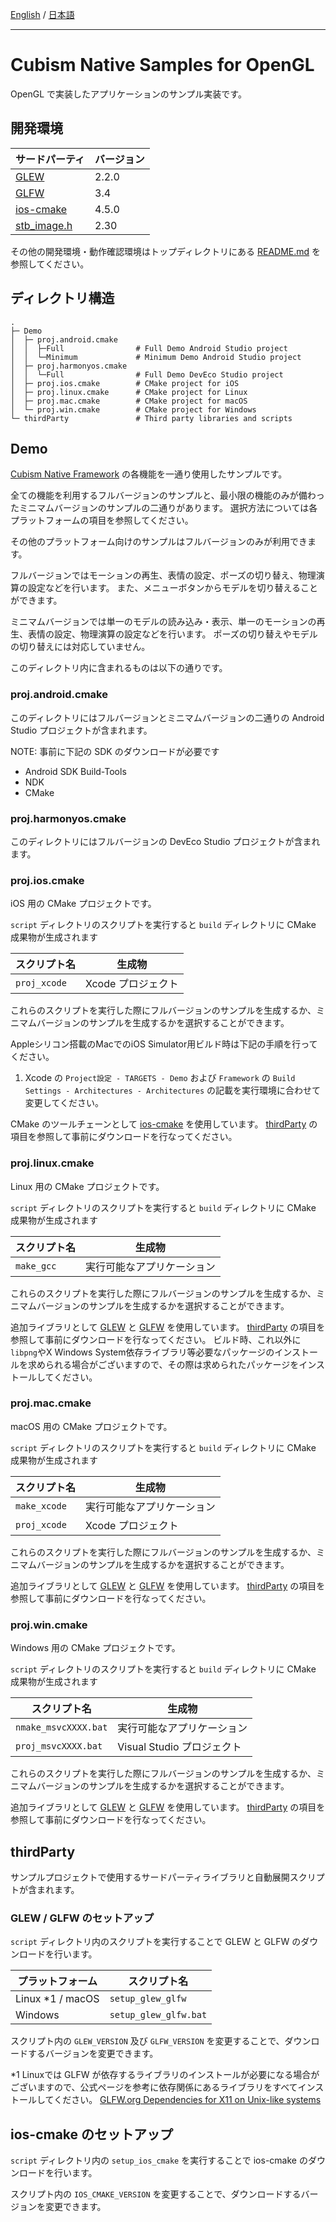 [English](README.md) / [日本語](README.ja.md)

---

# Cubism Native Samples for OpenGL

OpenGL で実装したアプリケーションのサンプル実装です。


## 開発環境

| サードパーティ | バージョン |
| --- | --- |
| [GLEW] | 2.2.0 |
| [GLFW] | 3.4 |
| [ios-cmake] | 4.5.0 |
| [stb_image.h] | 2.30 |

その他の開発環境・動作確認環境はトップディレクトリにある [README.md](/README.ja.md) を参照してください。


## ディレクトリ構造

```
.
├─ Demo
│  ├─ proj.android.cmake
│  │  ├─Full                # Full Demo Android Studio project
│  │  └─Minimum             # Minimum Demo Android Studio project
│  ├─ proj.harmonyos.cmake
│  │  └─Full                # Full Demo DevEco Studio project
│  ├─ proj.ios.cmake        # CMake project for iOS
│  ├─ proj.linux.cmake      # CMake project for Linux
│  ├─ proj.mac.cmake        # CMake project for macOS
│  └─ proj.win.cmake        # CMake project for Windows
└─ thirdParty               # Third party libraries and scripts
```


## Demo

[Cubism Native Framework] の各機能を一通り使用したサンプルです。

全ての機能を利用するフルバージョンのサンプルと、最小限の機能のみが備わったミニマムバージョンのサンプルの二通りがあります。
選択方法については各プラットフォームの項目を参照してください。

その他のプラットフォーム向けのサンプルはフルバージョンのみが利用できます。

フルバージョンではモーションの再生、表情の設定、ポーズの切り替え、物理演算の設定などを行います。
また、メニューボタンからモデルを切り替えることができます。

ミニマムバージョンでは単一のモデルの読み込み・表示、単一のモーションの再生、表情の設定、物理演算の設定などを行います。
ポーズの切り替えやモデルの切り替えには対応していません。

[Cubism Native Framework]: https://github.com/Live2D/CubismNativeFramework

このディレクトリ内に含まれるものは以下の通りです。

### proj.android.cmake

このディレクトリにはフルバージョンとミニマムバージョンの二通りの Android Studio プロジェクトが含まれます。

NOTE: 事前に下記の SDK のダウンロードが必要です

* Android SDK Build-Tools
* NDK
* CMake

### proj.harmonyos.cmake

このディレクトリにはフルバージョンの DevEco Studio プロジェクトが含まれます。

### proj.ios.cmake

iOS 用の CMake プロジェクトです。

`script` ディレクトリのスクリプトを実行すると `build` ディレクトリに CMake 成果物が生成されます

| スクリプト名 | 生成物 |
| --- | --- |
| `proj_xcode` | Xcode プロジェクト |

これらのスクリプトを実行した際にフルバージョンのサンプルを生成するか、ミニマムバージョンのサンプルを生成するかを選択することができます。

Appleシリコン搭載のMacでのiOS Simulator用ビルド時は下記の手順を行ってください。

1. Xcode の `Project設定 - TARGETS - Demo` および `Framework` の `Build Settings - Architectures - Architectures` の記載を実行環境に合わせて変更してください。


CMake のツールチェーンとして [ios-cmake] を使用しています。
[thirdParty](#thirdParty) の項目を参照して事前にダウンロードを行なってください。

[ios-cmake]: https://github.com/leetal/ios-cmake

### proj.linux.cmake

Linux 用の CMake プロジェクトです。

`script` ディレクトリのスクリプトを実行すると `build` ディレクトリに CMake 成果物が生成されます

| スクリプト名 | 生成物 |
| --- | --- |
| `make_gcc` | 実行可能なアプリケーション |

これらのスクリプトを実行した際にフルバージョンのサンプルを生成するか、ミニマムバージョンのサンプルを生成するかを選択することができます。

追加ライブラリとして [GLEW] と [GLFW] を使用しています。
[thirdParty](#thirdParty) の項目を参照して事前にダウンロードを行なってください。
ビルド時、これ以外に`libpng`やX Windows System依存ライブラリ等必要なパッケージのインストールを求められる場合がございますので、その際は求められたパッケージをインストールしてください。


### proj.mac.cmake

macOS 用の CMake プロジェクトです。

`script` ディレクトリのスクリプトを実行すると `build` ディレクトリに CMake 成果物が生成されます

| スクリプト名 | 生成物 |
| --- | --- |
| `make_xcode` | 実行可能なアプリケーション |
| `proj_xcode` | Xcode プロジェクト |

これらのスクリプトを実行した際にフルバージョンのサンプルを生成するか、ミニマムバージョンのサンプルを生成するかを選択することができます。

追加ライブラリとして [GLEW] と [GLFW] を使用しています。
[thirdParty](#thirdParty) の項目を参照して事前にダウンロードを行なってください。

### proj.win.cmake

Windows 用の CMake プロジェクトです。

`script` ディレクトリのスクリプトを実行すると `build` ディレクトリに CMake 成果物が生成されます

| スクリプト名 | 生成物 |
| --- | --- |
| `nmake_msvcXXXX.bat` | 実行可能なアプリケーション |
| `proj_msvcXXXX.bat` | Visual Studio プロジェクト |

これらのスクリプトを実行した際にフルバージョンのサンプルを生成するか、ミニマムバージョンのサンプルを生成するかを選択することができます。

追加ライブラリとして [GLEW] と [GLFW] を使用しています。
[thirdParty](#thirdParty) の項目を参照して事前にダウンロードを行なってください。

## thirdParty

サンプルプロジェクトで使用するサードパーティライブラリと自動展開スクリプトが含まれます。

### GLEW / GLFW のセットアップ

`script` ディレクトリ内のスクリプトを実行することで GLEW と GLFW のダウンロードを行います。

| プラットフォーム | スクリプト名 |
| --- | --- |
| Linux *1 / macOS | `setup_glew_glfw` |
| Windows | `setup_glew_glfw.bat` |

スクリプト内の `GLEW_VERSION` 及び `GLFW_VERSION` を変更することで、ダウンロードするバージョンを変更できます。

*1 Linuxでは GLFW が依存するライブラリのインストールが必要になる場合がございますので、公式ページを参考に依存関係にあるライブラリをすべてインストールしてください。
[GLFW.org Dependencies for X11 on Unix-like systems](https://www.glfw.org/docs/latest/compile_guide.html#compile_deps_x11)

## ios-cmake のセットアップ

`script` ディレクトリ内の `setup_ios_cmake` を実行することで ios-cmake のダウンロードを行います。

スクリプト内の `IOS_CMAKE_VERSION` を変更することで、ダウンロードするバージョンを変更できます。

[GLEW]: https://github.com/nigels-com/glew
[GLFW]: https://github.com/glfw/glfw
[ios-cmake]: https://github.com/leetal/ios-cmake
[stb_image.h]: https://github.com/nothings/stb/blob/master/stb_image.h
